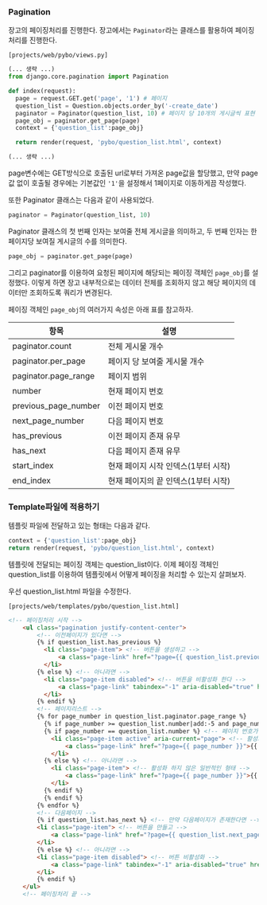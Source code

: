 ### Pagination
장고의 페이징처리를 진행한다. 장고에서는 `Paginator`라는 클래스를 활용하여 페이징 처리를 진행한다.

`[projects/web/pybo/views.py]`
```py
(... 생략 ...)
from django.core.pagination import Pagination

def index(request):
  page = request.GET.get('page', '1') # 페이지
  question_list = Question.objects.order_by('-create_date')
  paginator = Paginator(question_list, 10) # 페이지 당 10개의 게시글씩 표현
  page_obj = paginator.get_page(page)
  context = {'question_list':page_obj}

  return render(request, 'pybo/question_list.html', context)

(... 생략 ...)
```
page변수에는 GET방식으로 호출된 url로부터 가져온 page값을 할당했고, 만약 page값 없이 호출될 경우에는 기본값인 `'1'`을 설정해서 1페이지로 이동하게끔 작성했다.  

또한 Paginator 클래스는 다음과 같이 사용되었다.
```py
paginator = Paginator(question_list, 10)
```
Paginator 클래스의 첫 번째 인자는 보여줄 전체 게시글을 의미하고, 두 번째 인자는 한 페이지당 보여질 게시글의 수를 의미한다.

```py
page_obj = paginator.get_page(page)
```

그리고 paginator를 이용하여 요청된 페이지에 해당되는 페이징 객체인 `page_obj`를 설정했다. 이렇게 하면 장고 내부적으로는 데이터 전체를 조회하지 않고 해당 페이지의 데이터만 조회하도록 쿼리가 변경된다.

페이징 객체인 `page_obj`의 여러가지 속성은 아래 표를 참고하자.

|항목|설명|
|---|---|
|paginator.count|전체 게시물 개수|
|paginator.per_page|페이지 당 보여줄 게시물 개수|
|paginator.page_range|페이지 범위|
|number|현재 페이지 번호|
|previous_page_number|이전 페이지 번호|
|next_page_number|다음 페이지 번호|
|has_previous|이전 페이지 존재 유무|
|has_next|다음 페이지 존재 유무|
|start_index|현재 페이지 시작 인덱스(1부터 시작)|
|end_index|현재 페이지의 끝 인덱스(1부터 시작)|

### Template파일에 적용하기
템플릿 파일에 전달하고 있는 형태는 다음과 같다.
```py
context = {'question_list':page_obj}
return render(request, 'pybo/question_list.html', context)
```
템플릿에 전달되는 페이징 객체는 question_list이다. 이제 페이징 객체인 question_list를 이용하여 템플릿에서 어떻게 페이징을 처리할 수 있는지 살펴보자.

우선 question_list.html 파일을 수정한다.

`[projects/web/templates/pybo/question_list.html]`
```html
<!-- 페이징처리 시작 -->
    <ul class="pagination justify-content-center">
        <!-- 이전페이지가 있다면 -->
        {% if question_list.has_previous %}
          <li class="page-item"> <!-- 버튼을 생성하고 -->
              <a class="page-link" href="?page={{ question_list.previous_page_number }}">이전</a>
          </li>
        {% else %} <!-- 아니라면 -->
          <li class="page-item disabled"> <!-- 버튼을 비활성화 한다 -->
              <a class="page-link" tabindex="-1" aria-disabled="true" href="#">이전</a>
          </li>
        {% endif %}
        <!-- 페이지리스트 -->
        {% for page_number in question_list.paginator.page_range %}
          {% if page_number >= question_list.number|add:-5 and page_number <= question_list.number|add:5 %} <!-- 템플릿 필터를 이용해 현재 페이지 넘버보다 5만큼씩 큰 페이지까지만 버튼 노출 -->
          {% if page_number == question_list.number %} <!-- 페이지 번호가 현재 페이지 번호라면 -->
            <li class="page-item active" aria-current="page"> <!-- 활성화 -->
                <a class="page-link" href="?page={{ page_number }}">{{ page_number }}</a>
            </li>
          {% else %} <!-- 아니라면 -->
            <li class="page-item"> <!-- 활성화 하지 않은 일반적인 형태 -->
                <a class="page-link" href="?page={{ page_number }}">{{ page_number }}</a>
            </li>
          {% endif %}
          {% endif %}
        {% endfor %}
        <!-- 다음페이지 -->
        {% if question_list.has_next %} <!-- 만약 다음페이지가 존재한다면 -->
        <li class="page-item"> <!-- 버튼을 만들고 -->
            <a class="page-link" href="?page={{ question_list.next_page_number }}">다음</a>
        </li>
        {% else %} <!-- 아니라면 -->
        <li class="page-item disabled"> <!-- 버튼 비활성화 -->
            <a class="page-link" tabindex="-1" aria-disabled="true" href="#">다음</a>
        </li>
        {% endif %}
    </ul>
    <!-- 페이징처리 끝 -->
```